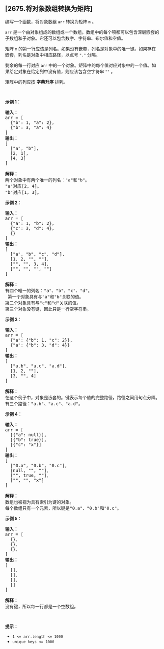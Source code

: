 ## [2675.将对象数组转换为矩阵]
<p>编写一个函数，将对象数组&nbsp;<code>arr</code>&nbsp;转换为矩阵&nbsp;<code>m</code>&nbsp;。</p>

<p><code>arr</code>&nbsp;是一个由对象组成的数组或一个数组。数组中的每个项都可以包含深层嵌套的子数组和子对象。它还可以包含数字、字符串、布尔值和空值。</p>

<p>矩阵&nbsp;<code>m</code>&nbsp;的第一行应该是列名。如果没有嵌套，列名是对象中的唯一键。如果存在嵌套，列名是对象中相应路径，以点号&nbsp;<code>"."</code>&nbsp;分隔。</p>

<p>剩余的每一行对应&nbsp;<code>arr</code>&nbsp;中的一个对象。矩阵中的每个值对应对象中的一个值。如果给定对象在给定列中没有值，则应该包含空字符串 <code>""</code> 。</p>

<p>矩阵中的列应按 <strong>字典升序</strong> 排列。</p>

<p>&nbsp;</p>

<p><strong class="example">示例 1：</strong></p>

<pre>
<b>输入：</b>
arr = [
&nbsp; {"b": 1, "a": 2},
&nbsp; {"b": 3, "a": 4}
]
<b>输出：</b>
[
&nbsp; ["a", "b"],
&nbsp; [2, 1],
&nbsp; [4, 3]
]

<strong>解释：</strong>
两个对象中有两个唯一的列名："a"和"b"。 
"a"对应[2, 4]。 
"b"对应[1, 3]。
</pre>

<p><strong class="example">示例 2：</strong></p>

<pre>
<b>输入：</b>
arr = [
&nbsp; {"a": 1, "b": 2},
&nbsp; {"c": 3, "d": 4},
&nbsp; {}
]
<b>输出：</b>
[
&nbsp; ["a", "b", "c", "d"],
&nbsp; [1, 2, "", ""],
&nbsp; ["", "", 3, 4],
&nbsp; ["", "", "", ""]
]

<strong>解释：</strong>
有四个唯一的列名："a"、"b"、"c"、"d"。 
 第一个对象具有与"a"和"b"关联的值。 
第二个对象具有与"c"和"d"关联的值。 
第三个对象没有键，因此只是一行空字符串。
</pre>

<p><strong class="example">示例 3：</strong></p>

<pre>
<b>输入：</b>
arr = [
&nbsp; {"a": {"b": 1, "c": 2}},
&nbsp; {"a": {"b": 3, "d": 4}}
]
<b>输出：</b>
[
&nbsp; ["a.b", "a.c", "a.d"],
&nbsp; [1, 2, ""],
&nbsp; [3, "", 4]
]

<b>解释：</b>
在这个例子中，对象是嵌套的。键表示每个值的完整路径，路径之间用句点分隔。 
有三个路径："a.b"、"a.c"、"a.d"。
</pre>

<p><strong class="example">示例 4：</strong></p>

<pre>
<b>输入：</b>
arr = [
&nbsp; [{"a": null}],
&nbsp; [{"b": true}],
&nbsp; [{"c": "x"}]
]
<strong>输出：</strong> 
[
&nbsp; ["0.a", "0.b", "0.c"],
&nbsp; [null, "", ""],
&nbsp; ["", true, ""],
&nbsp; ["", "", "x"]
]

<strong>解释：</strong>
数组也被视为具有索引为键的对象。 
每个数组只有一个元素，所以键是"0.a"、"0.b"和"0.c"。
</pre>

<p><strong class="example">示例 5：</strong></p>

<pre>
<b>输入：</b>
arr = [
  {},
&nbsp; {},
&nbsp; {},
]
<b>输出：</b>
[
&nbsp; [],
&nbsp; [],
&nbsp; [],
&nbsp; []
]

<strong>解释：</strong>
没有键，所以每一行都是一个空数组。</pre>

<p>&nbsp;</p>

<p><strong>提示：</strong></p>

<ul>
	<li><code>1 &lt;= arr.length &lt;= 1000</code></li>
	<li><code>unique keys &lt;= 1000</code></li>
</ul>
